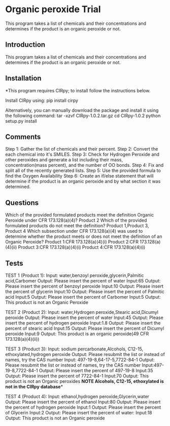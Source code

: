 
Organic peroxide Trial
=======================

 This program takes a list of chemicals and their concentrations and determines if the product is an organic peroxide or not.

Introduction
------------
 This program takes a list of chemicals and their concentrations and determines if the product is an organic peroxide or not.

Installation
------------
 *This program requires CIRpy; to install follow the instructions below.

 Install CIRpy using:
 pip install cirpy

 Alternatively, you can manually download the package and install it using the following command:
 tar -xzvf CIRpy-1.0.2.tar.gz
 cd CIRpy-1.0.2
 python setup.py install

Comments
---------

 Step 1: Gather the list of chemicals and their percent.
 Step 2: Convert the each chemical into it's SMILES.
 Step 3: Check for Hydrogen Peroxide and other peroxides and generate a list including their mass, concentration(mass percent), and the number of OO bonds.
 Step 4: Fix and split all of the recently generated lists.
 Step 5: Use the provided formula to find the Oxygen Availability
 Step 6: Create an if/else statement that will determine if the product is an organic peroxide and by what section it was determined.

Questions
----------

Which of the provided formulated products meet the definition Organic Peroxide under CFR 173.128(a)(4)?
  Product 2
Which of the provided formulated products do not meet the definition?
  Product 1,Product 3, Product 4
Which subsection under CFR 173.128(a)(4) was used to determine whether the product meets or does not meet the definition of an Organic Peroxide?
  Product 1:CFR 173.128(a)(4)(i)
  Product 2:CFR 173.128(a)(4)(ii)
  Product 3:CFR 173.128(a)(4)(i)
  Product 4:CFR 173.128(a)(4)(i)

Tests
-----

TEST 1 (Product 1):
Input: water,benzoyl peroxide,glycerin,Palmitic acid,Carbomer
Output: Please insert the percent of water
Input:65
Output: Please insert the percent of benzoyl peroxide
Input:10
Output: Please insert the percent of glycerin
Input:10
Output: Please insert the percent of Palmitic acid
Input:5
Output: Please insert the percent of Carbomer
Input:5
Output: This product is not an Organic Peroxide

TEST 2 (Product 2):
Input: water,Hydrogen peroxide,Stearic acid,Dicumyl peroxide
Output: Please insert the percent of water
Input:45
Output: Please insert the percent of hydrogen peroxide
Input:1.8
Output: Please insert the percent of stearic acid
Input:15
Output: Please insert the percent of Dicumyl peroxide
Input:9
Output: This product is an organic peroxide(49 CFR 173.128(a)(4)(ii))

TEST 3 (Product 3):
Input: sodium percarbonate,Alcohols, C12-15, ethoxylated,hydrogen peroxide
Output: Please resubmit the list or instead of names, try the CAS number
Input: 497-19-8,64-17-5,7722-84-1
Output: Please resubmit the list or instead of names, try the CAS number
Input:497-19-8,7722-84-1
Output: Please insert the percent of 497-19-8
Input:35
Output: Please insert the percent of 7722-84-1
Input:70
Output: This product is not an Organic peroxides
**NOTE Alcohols, C12-15, ethoxylated is not in the CIRpy database***

TEST 4 (Product 4):
Input: ethanol,hydrogen peroxide,Glycerin,water
Output: Please insert the percent of ethanol
Input:80
Output: Please insert the percent of hydrogen peroxide
Input:1
Output: Please insert the percent of Glycerin
Input:2
Output: Please insert the percent of water:
Input:18
Output: This product is not an Organic peroxide
